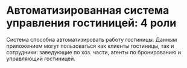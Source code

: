 # Автоматизированная система управления гостиницей: 4 роли
Система способна автоматизировать работу гостиницы. Данным приложением могут пользоваться как клиенты гостиницы, так и сотрудники: заведующие по хоз. части, агенты по бронированию и управляющий гостиницей.